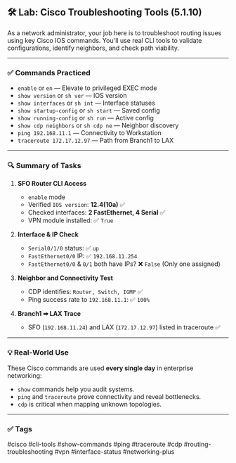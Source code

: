 ## 🛠️ Lab: Cisco Troubleshooting Tools (5.1.10)

As a network administrator, your job here is to troubleshoot routing issues using key Cisco IOS commands. You'll use real CLI tools to validate configurations, identify neighbors, and check path viability.

---

### ✅ Commands Practiced

- `enable` or `en` — Elevate to privileged EXEC mode  
- `show version` or `sh ver` — IOS version  
- `show interfaces` or `sh int` — Interface statuses  
- `show startup-config` or `sh start` — Saved config  
- `show running-config` or `sh run` — Active config  
- `show cdp neighbors` or `sh cdp ne` — Neighbor discovery  
- `ping 192.168.11.1` — Connectivity to Workstation  
- `traceroute 172.17.12.97` — Path from Branch1 to LAX  

---

### 🔍 Summary of Tasks

1. **SFO Router CLI Access**
   - `enable` mode
   - Verified `IOS version`: **12.4(10a)** ✅
   - Checked interfaces: **2 FastEthernet, 4 Serial** ✅
   - VPN module installed: ✅ `True`

2. **Interface & IP Check**
   - `Serial0/1/0` status: ✅ `up`
   - `FastEthernet0/0` IP: ✅ `192.168.11.254`
   - `FastEthernet0/0` & `0/1` both have IPs? ❌ `False` (Only one assigned)

3. **Neighbor and Connectivity Test**
   - CDP identifies: `Router, Switch, IGMP` ✅
   - Ping success rate to `192.168.11.1`: ✅ `100%`

4. **Branch1 ➡ LAX Trace**
   - SFO (`192.168.11.24`) and LAX (`172.17.12.97`) listed in traceroute ✅

---

### 💡 Real-World Use

These Cisco commands are used **every single day** in enterprise networking:
- `show` commands help you audit systems.
- `ping` and `traceroute` prove connectivity and reveal bottlenecks.
- `cdp` is critical when mapping unknown topologies.

---

### ✅ Tags
#cisco #cli-tools #show-commands #ping #traceroute #cdp #routing-troubleshooting #vpn #interface-status #networking-plus
